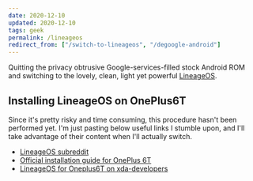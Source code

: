 ```yaml
---
date: 2020-12-10
updated: 2020-12-10
tags: geek
permalink: /lineageos
redirect_from: ["/switch-to-lineageos", "/degoogle-android"]
---
```

Quitting the privacy obtrusive Google-services-filled stock Android ROM and switching to the lovely, clean, light yet powerful [LineageOS][lineage].

## Installing LineageOS on OnePlus6T

<div class="yellow box">
	Since it's pretty risky and time consuming, this procedure hasn't been performed yet. I'm just pasting below useful links I stumble upon, and I'll take advantage of their content when I'll actually switch.
</div>

- [LineageOS subreddit](https://www.reddit.com/r/LineageOS/ "LineageOS subreddit")
- [Official installation guide for OnePlus 6T](https://wiki.lineageos.org/devices/fajita/install "LineageOS official installation guide for OnePlus 6T")
- [LineageOS for Oneplus6T on xda-developers](https://forum.xda-developers.com/t/rom-official-fajita-10-lineageos-17-1.3967254/ "LineageOS for Oneplus6T on xda-developers")

[lineage]: https://lineageos.org "LineageOS official website"

